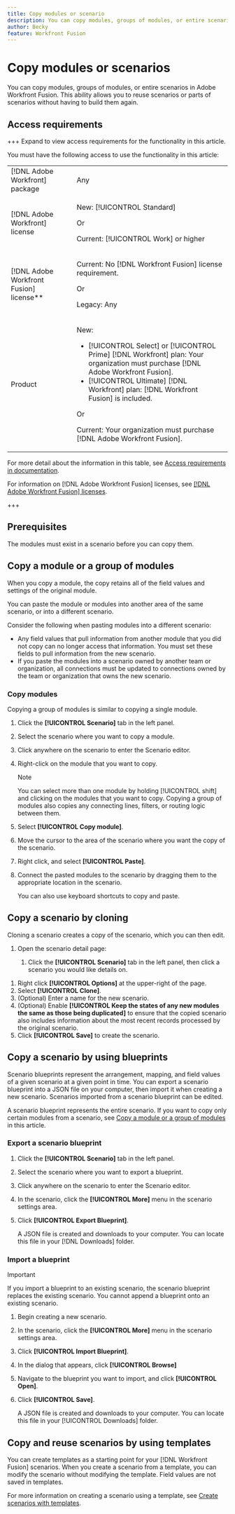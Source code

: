 ```yaml
---
title: Copy modules or scenario
description: You can copy modules, groups of modules, or entire scenarios in Adobe Workfront Fusion. This ability allows you to reuse scenarios or parts of scenarios without having to build them again.
author: Becky
feature: Workfront Fusion
---
```

# Copy modules or scenarios

<!--EDIT ME-->

<!--This is not working as of Nov 1, 2024-->

You can copy modules, groups of modules, or entire scenarios in Adobe Workfront Fusion. This ability allows you to reuse scenarios or parts of scenarios without having to build them again.

## Access requirements

+++ Expand to view access requirements for the functionality in this article.

You must have the following access to use the functionality in this article:

<table style="table-layout:auto">
 <col> 
 <col> 
 <tbody> 
  <tr> 
   <td role="rowheader">[!DNL Adobe Workfront] package</td> 
   <td> <p>Any</p> </td> 
  </tr> 
  <tr data-mc-conditions=""> 
   <td role="rowheader">[!DNL Adobe Workfront] license</td> 
   <td> <p>New: [!UICONTROL Standard]</p><p>Or</p><p>Current: [!UICONTROL Work] or higher</p> </td> 
  </tr> 
  <tr> 
   <td role="rowheader">[!DNL Adobe Workfront Fusion] license**</td> 
   <td>
   <p>Current: No [!DNL Workfront Fusion] license requirement.</p>
   <p>Or</p>
   <p>Legacy: Any </p>
   </td> 
  </tr> 
  <tr> 
   <td role="rowheader">Product</td> 
   <td>
   <p>New:</p> <ul><li>[!UICONTROL Select] or [!UICONTROL Prime] [!DNL Workfront] plan: Your organization must purchase [!DNL Adobe Workfront Fusion].</li><li>[!UICONTROL Ultimate] [!DNL Workfront] plan: [!DNL Workfront Fusion] is included.</li></ul>
   <p>Or</p>
   <p>Current: Your organization must purchase [!DNL Adobe Workfront Fusion].</p>
   </td> 
  </tr>
 </tbody> 
</table>

For more detail about the information in this table, see [Access requirements in documentation](/help/workfront-fusion/set-up-and-manage-workfront-fusion/licensing-operations-overview/access-level-requirements-in-documentation.md).

For information on [!DNL Adobe Workfront Fusion] licenses, see [[!DNL Adobe Workfront Fusion] licenses](/help/workfront-fusion/set-up-and-manage-workfront-fusion/licensing-operations-overview/license-automation-vs-integration.md).

+++

## Prerequisites

The modules must exist in a scenario before you can copy them.

## Copy a module or a group of modules

When you copy a module, the copy retains all of the field values and settings of the original module.

You can paste the module or modules into another area of the same scenario, or into a different scenario.

Consider the following when pasting modules into a different scenario:

* Any field values that pull information from another module that you did not copy can no longer access that information. You must set these fields to pull information from the new scenario.
* If you paste the modules into a scenario owned by another team or organization, all connections must be updated to connections owned by the team or organization that owns the new scenario.

### Copy modules

Copying a group of modules is similar to copying a single module.

1. Click the **[!UICONTROL Scenario]** tab in the left panel.
1. Select the scenario where you want to copy a module.
1. Click anywhere on the scenario to enter the Scenario editor.
1. Right-click on the module that you want to copy.

   >[!NOTE]
   >
   >You can select more than one module by holding [!UICONTROL shift] and clicking on the modules that you want to copy. Copying a group of modules also copies any connecting lines, filters, or routing logic between them.

1. Select **[!UICONTROL Copy module]**.
1. Move the cursor to the area of the scenario where you want the copy of the scenario.
1. Right click, and select **[!UICONTROL Paste]**.
1. Connect the pasted modules to the scenario by dragging them to the appropriate location in the scenario.

   You can also use keyboard shortcuts to copy and paste.

## Copy a scenario by cloning

Cloning a scenario creates a copy of the scenario, which you can then edit.

1. Open the scenario detail page:

   1. Click the **[!UICONTROL Scenario]** tab in the left panel, then click a scenario you would like details on.

<!--      Or

      If you are working on the scenario in the the scenario editor, click the left arrow ![](assets/exit-editing-arrow.png) near the upper-left corner of the window.-->

1. Right click **[!UICONTROL Options]** at the upper-right of the page.
1. Select **[!UICONTROL Clone]**.
1. (Optional) Enter a name for the new scenario.
1. (Optional) Enable **[!UICONTROL Keep the states of any new modules the same as those being duplicated]** to ensure that the copied scenario also includes information about the most recent records processed by the original scenario.
1. Click **[!UICONTROL Save]** to create the scenario.

## Copy a scenario by using blueprints

Scenario blueprints represent the arrangement, mapping, and field values of a given scenario at a given point in time. You can export a scenario blueprint into a JSON file on your computer, then import it when creating a new scenario. Scenarios imported from a scenario blueprint can be edited.

A scenario blueprint represents the entire scenario. If you want to copy only certain modules from a scenario, see [Copy a module or a group of modules](#copy-a-module-or-a-group-of-modules) in this article.

### Export a scenario blueprint

1. Click the **[!UICONTROL Scenario]** tab in the left panel.
1. Select the scenario where you want to export a blueprint.
1. Click anywhere on the scenario to enter the Scenario editor.
1. In the scenario, click the **[!UICONTROL More]** menu in the scenario settings area.
1. Click **[!UICONTROL Export Blueprint]**.

   A JSON file is created and downloads to your computer. You can locate this file in your [!DNL Downloads] folder.

### Import a blueprint

>[!IMPORTANT]
>
>If you import a blueprint to an existing scenario, the scenario blueprint replaces the existing scenario. You cannot append a blueprint onto an existing scenario.

1. Begin creating a new scenario.
1. In the scenario, click the **[!UICONTROL More]** menu in the scenario settings area.
1. Click **[!UICONTROL Import Blueprint]**.
1. In the dialog that appears, click **[!UICONTROL Browse]**
1. Navigate to the blueprint you want to import, and click **[!UICONTROL Open]**.
1. Click **[!UICONTROL Save]**.

   A JSON file is created and downloads to your computer. You can locate this file in your [!UICONTROL Downloads] folder.

## Copy and reuse scenarios by using templates

You can create templates as a starting point for your [!DNL Workfront Fusion] scenarios. When you create a scenario from a template, you can modify the scenario without modifying the template. Field values are not saved in templates.

For more information on creating a scenario using a template, see [Create scenarios with templates](/help/workfront-fusion/create-scenarios/add-modules/create-scenarios-with-fusion-templates.md).
